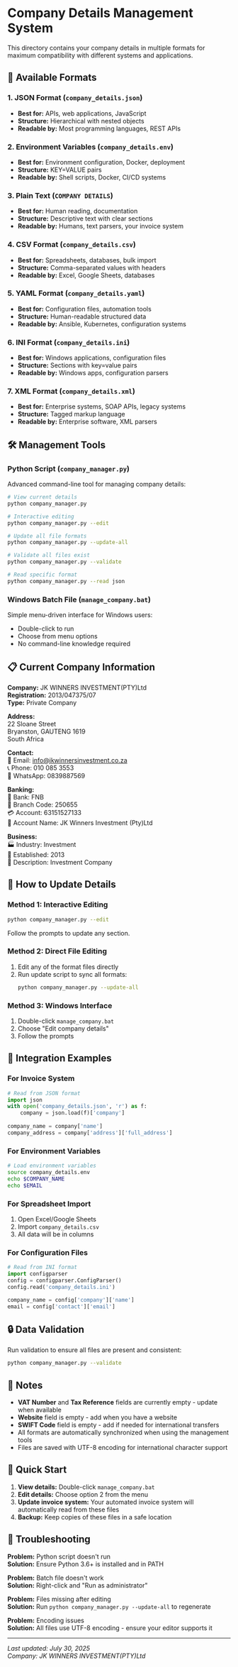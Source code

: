 # Company Details Management System

This directory contains your company details in multiple formats for maximum compatibility with different systems and applications.

## 📁 Available Formats

### 1. **JSON Format** (`company_details.json`)
- **Best for:** APIs, web applications, JavaScript
- **Structure:** Hierarchical with nested objects
- **Readable by:** Most programming languages, REST APIs

### 2. **Environment Variables** (`company_details.env`)
- **Best for:** Environment configuration, Docker, deployment
- **Structure:** KEY=VALUE pairs
- **Readable by:** Shell scripts, Docker, CI/CD systems

### 3. **Plain Text** (`COMPANY DETAILS`)
- **Best for:** Human reading, documentation
- **Structure:** Descriptive text with clear sections
- **Readable by:** Humans, text parsers, your invoice system

### 4. **CSV Format** (`company_details.csv`)
- **Best for:** Spreadsheets, databases, bulk import
- **Structure:** Comma-separated values with headers
- **Readable by:** Excel, Google Sheets, databases

### 5. **YAML Format** (`company_details.yaml`)
- **Best for:** Configuration files, automation tools
- **Structure:** Human-readable structured data
- **Readable by:** Ansible, Kubernetes, configuration systems

### 6. **INI Format** (`company_details.ini`)
- **Best for:** Windows applications, configuration files
- **Structure:** Sections with key=value pairs
- **Readable by:** Windows apps, configuration parsers

### 7. **XML Format** (`company_details.xml`)
- **Best for:** Enterprise systems, SOAP APIs, legacy systems
- **Structure:** Tagged markup language
- **Readable by:** Enterprise software, XML parsers

## 🛠️ Management Tools

### **Python Script** (`company_manager.py`)
Advanced command-line tool for managing company details:

```bash
# View current details
python company_manager.py

# Interactive editing
python company_manager.py --edit

# Update all file formats
python company_manager.py --update-all

# Validate all files exist
python company_manager.py --validate

# Read specific format
python company_manager.py --read json
```

### **Windows Batch File** (`manage_company.bat`)
Simple menu-driven interface for Windows users:
- Double-click to run
- Choose from menu options
- No command-line knowledge required

## 📋 Current Company Information

**Company:** JK WINNERS INVESTMENT(PTY)Ltd  
**Registration:** 2013/047375/07  
**Type:** Private Company  

**Address:**  
22 Sloane Street  
Bryanston, GAUTENG 1619  
South Africa  

**Contact:**  
📧 Email: info@jkwinnersinvestment.co.za  
📞 Phone: 010 085 3553  
📱 WhatsApp: 0839887569  

**Banking:**  
🏦 Bank: FNB  
🏢 Branch Code: 250655  
💳 Account: 63151527133  
👤 Account Name: JK Winners Investment (Pty)Ltd  

**Business:**  
🏭 Industry: Investment  
📅 Established: 2013  
📝 Description: Investment Company  

## 🔄 How to Update Details

### Method 1: Interactive Editing
```bash
python company_manager.py --edit
```
Follow the prompts to update any section.

### Method 2: Direct File Editing
1. Edit any of the format files directly
2. Run update script to sync all formats:
   ```bash
   python company_manager.py --update-all
   ```

### Method 3: Windows Interface
1. Double-click `manage_company.bat`
2. Choose "Edit company details"
3. Follow the prompts

## 🔗 Integration Examples

### For Invoice System
```python
# Read from JSON format
import json
with open('company_details.json', 'r') as f:
    company = json.load(f)['company']
    
company_name = company['name']
company_address = company['address']['full_address']
```

### For Environment Variables
```bash
# Load environment variables
source company_details.env
echo $COMPANY_NAME
echo $EMAIL
```

### For Spreadsheet Import
1. Open Excel/Google Sheets
2. Import `company_details.csv`
3. All data will be in columns

### For Configuration Files
```python
# Read from INI format
import configparser
config = configparser.ConfigParser()
config.read('company_details.ini')

company_name = config['company']['name']
email = config['contact']['email']
```

## 🔒 Data Validation

Run validation to ensure all files are present and consistent:
```bash
python company_manager.py --validate
```

## 📝 Notes

- **VAT Number** and **Tax Reference** fields are currently empty - update when available
- **Website** field is empty - add when you have a website
- **SWIFT Code** field is empty - add if needed for international transfers
- All formats are automatically synchronized when using the management tools
- Files are saved with UTF-8 encoding for international character support

## 🚀 Quick Start

1. **View details:** Double-click `manage_company.bat`
2. **Edit details:** Choose option 2 from the menu
3. **Update invoice system:** Your automated invoice system will automatically read from these files
4. **Backup:** Keep copies of these files in a safe location

## 🔧 Troubleshooting

**Problem:** Python script doesn't run  
**Solution:** Ensure Python 3.6+ is installed and in PATH

**Problem:** Batch file doesn't work  
**Solution:** Right-click and "Run as administrator"

**Problem:** Files missing after editing  
**Solution:** Run `python company_manager.py --update-all` to regenerate

**Problem:** Encoding issues  
**Solution:** All files use UTF-8 encoding - ensure your editor supports it

---

*Last updated: July 30, 2025*  
*Company: JK WINNERS INVESTMENT(PTY)Ltd*
